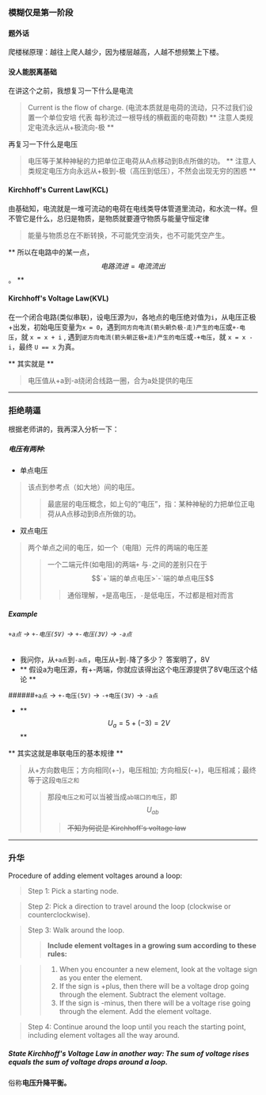### 模糊仅是第一阶段

#### 题外话
爬楼梯原理：越往上爬人越少，因为楼层越高，人越不想频繁上下楼。

#### 没人能脱离基础
在讲这个之前，我想复习一下什么是电流
> Current is the flow of charge. (电流本质就是电荷的流动，只不过我们设置一个单位安培 代表 每秒流过一根导线的横截面的电荷数)
> ** 注意人类规定电流永远从+极流向-极 **

再复习一下什么是电压
> 电压等于某种神秘的力把单位正电荷从A点移动到B点所做的功。
> ** 注意人类规定电压方向永远从+极到-极（高压到低压），不然会出现无穷的困惑 **

#### Kirchhoff's Current Law(KCL)
由基础知，电流就是一堆可流动的电荷在电线类导体管道里流动，和水流一样。但不管它是什么，总归是物质，是物质就要遵守物质与能量守恒定律
> 能量与物质总在不断转换，不可能凭空消失，也不可能凭空产生。

** 所以在电路中的某一点，$$电路流进=电流流出$$。 **

#### Kirchhoff's Voltage Law(KVL)
在一个闭合电路(类似串联)，设电压源为`U`，各地点的电压绝对值为`i`，从电压正极+出发，初始电压变量为`x = 0`，遇到`同方向电流(箭头朝负极-走)产生的电压`或`+-电压`，就 `x = x + i` , 遇到`逆方向电流(箭头朝正极+走)产生的电压`或`-+电压`，就 `x = x - i`，最终 `U == x` 为真。

** 其实就是 **
> 电压值从+a到-a绕闭合线路一圈，合为a处提供的电压

___

### 拒绝萌逼
根据老师讲的，我再深入分析一下：

##### 电压有两种: 
+ 单点电压
> 该点到参考点（如大地）间的电压。
>> 最底层的电压概念，如上句的“电压”，指：某种神秘的力把单位正电荷从A点移动到B点所做的功。

+ 双点电压
> 两个单点之间的电压，如一个（电阻）元件的两端的电压差
>> 一个二端元件(如电阻)的两端`+` 与`-`之间的差别只在于$$`+`端的单点电压>`-`端的单点电压$$
>>> 通俗理解，`+`是高电压，`-`是低电压，不过都是相对而言

##### Example
###### `+a点` -> `+-电压(5V)` -> `+-电压(3V)` -> `-a点`
  - 我问你，从`+a点`到`-a点`，电压从`+`到`-`降了多少？ 答案明了，8V
  - ** 假设a为电压源，有+-两端，你就应该得出这个电压源提供了8V电压这个结论 **

######`+a点` -> `+-电压(5V)` -> `-+电压(3V)` -> `-a点`
  - ** $$U_a = 5 + (-3) = 2V$$ **

** 其实这就是串联电压的基本规律 **
>从+方向数电压；方向相同(+-)，电压相加; 方向相反(-+)，电压相减；最终等于这段`电压之和`
>> 那段`电压之和`可以当被当成`ab端口的电压`，即 $$U_{ab}$$
>>> ~~不知为何说是 Kirchhoff's voltage law~~

___

### 升华
Procedure of adding element voltages around a loop:
> Step 1: Pick a starting node.

> Step 2: Pick a direction to travel around the loop (clockwise or counterclockwise).

> Step 3: Walk around the loop. 
>> **Include element voltages in a growing sum according to these rules:**

>> 1. When you encounter a new element, look at the voltage sign as you enter the element.
>> 2. If the sign is +plus, then there will be a voltage drop going through the element. Subtract the element voltage.
>> 3. If the sign is -minus, then there will be a voltage rise going through the element. Add the element voltage.

> Step 4: Continue around the loop until you reach the starting point, including element voltages all the way around.


##### State Kirchhoff's Voltage Law in another way: The sum of voltage rises equals the sum of voltage drops around a loop.

俗称**电压升降平衡。**